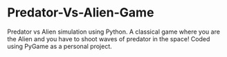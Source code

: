 # Predator-Vs-Alien-Game
Predator vs  Alien simulation using Python. A classical game where you are the Alien and you have to shoot waves of predator in the space!
Coded using PyGame as a personal project.
